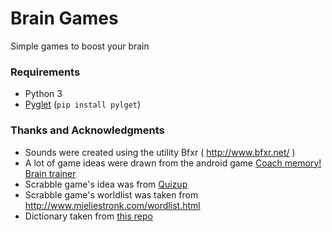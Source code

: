 # Brain Games

Simple games to boost your brain


### Requirements

* Python 3
* [Pyglet](https://bitbucket.org/pyglet/pyglet/wiki/Home) (`pip install pylget`)


### Thanks and Acknowledgments

* Sounds were created using the utility Bfxr ( http://www.bfxr.net/ )
* A lot of game ideas were drawn from the android game [Coach memory! Brain trainer](https://play.google.com/store/apps/details?id=bpi.master.coach.memory)
* Scrabble game's idea was from [Quizup](http://quizup.com)
* Scrabble game's worldlist was taken from http://www.mieliestronk.com/wordlist.html
* Dictionary taken from [this repo](https://github.com/aviaryan/gcide-dictionary-json)
